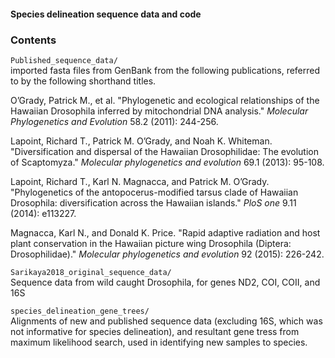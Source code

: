 #### Species delineation sequence data and code

### Contents

`Published_sequence_data/`<br/>
imported fasta files from GenBank from the following publications, referred to by the following shorthand titles.

O’Grady, Patrick M., et al. "Phylogenetic and ecological relationships of the Hawaiian Drosophila inferred by mitochondrial DNA analysis." _Molecular Phylogenetics and Evolution_ 58.2 (2011): 244-256.

Lapoint, Richard T., Patrick M. O’Grady, and Noah K. Whiteman. "Diversification and dispersal of the Hawaiian Drosophilidae: The evolution of Scaptomyza." _Molecular phylogenetics and evolution_ 69.1 (2013): 95-108.

Lapoint, Richard T., Karl N. Magnacca, and Patrick M. O’Grady. "Phylogenetics of the antopocerus-modified tarsus clade of Hawaiian Drosophila: diversification across the Hawaiian islands." _PloS one_ 9.11 (2014): e113227.

Magnacca, Karl N., and Donald K. Price. "Rapid adaptive radiation and host plant conservation in the Hawaiian picture wing Drosophila (Diptera: Drosophilidae)." _Molecular phylogenetics and evolution_ 92 (2015): 226-242.

`Sarikaya2018_original_sequence_data/`<br/>
Sequence data from wild caught Drosophila, for genes ND2, COI, COII, and 16S

`species_delineation_gene_trees/`<br/>
Alignments of new and published sequence data (excluding 16S, which was not informative for species delineation), and resultant gene tress from maximum likelihood search, used in identifying new samples to species.
